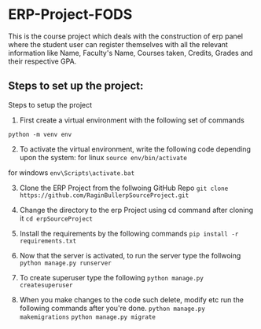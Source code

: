 # ERP-Project-FODS

<p>This is the course project which deals with the construction of erp panel where the student user can register themselves with all the relevant information like Name, Faculty's Name, Courses taken, Credits, Grades and their respective GPA.</p>

## Steps to set up the project:

Steps to setup the project
1. First create a virtual environment with the following set of commands

``` python -m venv env ```

2. To activate the virtual environment, write the following code depending upon the system:
for linux
``` source env/bin/activate ```

for windows
``` env\Scripts\activate.bat ```

3. Clone the ERP Project from the follwoing GitHub Repo
``` git clone https://github.com/RaginBullerpSourceProject.git ```

4. Change the directory to the erp Project using cd command after cloning it
``` cd erpSourceProject ```

5. Install the requirements by the following commands
``` pip install -r requirements.txt ```

6. Now that the server is activated, to run the server type the follwoing
``` python manage.py runserver ```

7. To create superuser type the following
``` python manage.py createsuperuser ```

8. When you make changes to the code such delete, modify etc run the following commands after you're done.
``` python manage.py makemigrations ```
``` python manage.py migrate ```
